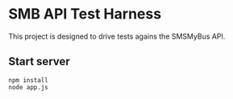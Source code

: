 # SMB API Test Harness

This project is designed to drive tests agains the SMSMyBus API.

## Start server
	npm install
	node app.js

